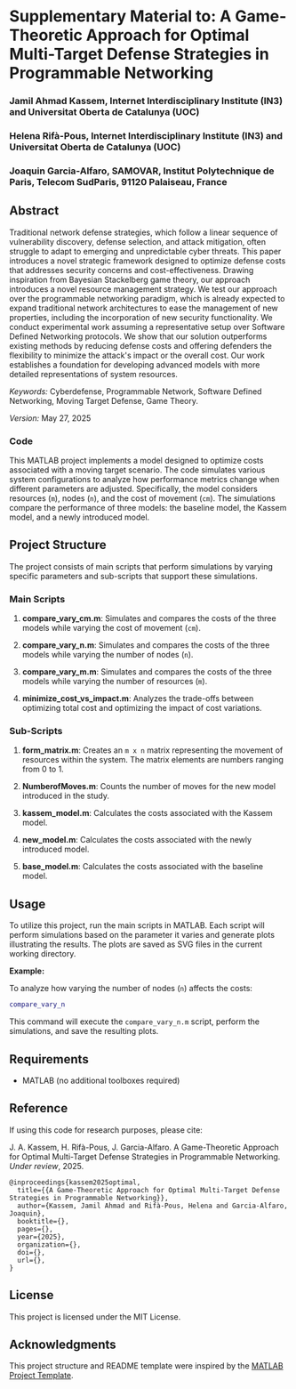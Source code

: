 Supplementary Material to: A Game-Theoretic Approach for Optimal Multi-Target Defense Strategies in Programmable Networking
===

### Jamil Ahmad Kassem, Internet Interdisciplinary Institute (IN3) and Universitat Oberta de Catalunya (UOC)
### Helena Rifà-Pous, Internet Interdisciplinary Institute (IN3) and Universitat Oberta de Catalunya (UOC)
### Joaquin Garcia-Alfaro, SAMOVAR, Institut Polytechnique de Paris, Telecom SudParis, 91120 Palaiseau, France

## Abstract

Traditional network defense strategies, which follow a linear sequence of vulnerability discovery, defense selection, and attack mitigation, often struggle to adapt to emerging and unpredictable cyber threats. This paper introduces a novel strategic framework designed to optimize defense costs that addresses security concerns and cost-effectiveness. Drawing inspiration from Bayesian Stackelberg game theory, our approach introduces a novel resource management strategy. We test our approach over the programmable networking paradigm, which is already expected to expand traditional network architectures to ease the management of new properties, including the incorporation of new security functionality. We conduct experimental work assuming a representative setup over Software Defined Networking protocols. We show that our solution outperforms existing methods by reducing defense costs and offering defenders the flexibility to minimize the attack's impact or the overall cost. Our work establishes a foundation for developing advanced models with more detailed representations of system resources.

*Keywords:* Cyberdefense, Programmable Network, Software Defined Networking, Moving Target Defense, Game Theory.

*Version:* May 27, 2025

### Code

This MATLAB project implements a model designed to optimize costs associated with a moving target scenario. The code simulates various system configurations to analyze how performance metrics change when different parameters are adjusted. Specifically, the model considers resources (`m`), nodes (`n`), and the cost of movement (`cm`). The simulations compare the performance of three models: the baseline model, the Kassem model, and a newly introduced model.

## Project Structure

The project consists of main scripts that perform simulations by varying specific parameters and sub-scripts that support these simulations.

### Main Scripts

1. **compare_vary_cm.m**: Simulates and compares the costs of the three models while varying the cost of movement (`cm`).

2. **compare_vary_n.m**: Simulates and compares the costs of the three models while varying the number of nodes (`n`).

3. **compare_vary_m.m**: Simulates and compares the costs of the three models while varying the number of resources (`m`).

4. **minimize_cost_vs_impact.m**: Analyzes the trade-offs between optimizing total cost and optimizing the impact of cost variations.

### Sub-Scripts

1. **form_matrix.m**: Creates an `m x n` matrix representing the movement of resources within the system. The matrix elements are numbers ranging from 0 to 1.

2. **NumberofMoves.m**: Counts the number of moves for the new model introduced in the study.

3. **kassem_model.m**: Calculates the costs associated with the Kassem model.

4. **new_model.m**: Calculates the costs associated with the newly introduced model.

5. **base_model.m**: Calculates the costs associated with the baseline model.

## Usage

To utilize this project, run the main scripts in MATLAB. Each script will perform simulations based on the parameter it varies and generate plots illustrating the results. The plots are saved as SVG files in the current working directory.

**Example:**

To analyze how varying the number of nodes (`n`) affects the costs:

```matlab
compare_vary_n
```


This command will execute the `compare_vary_n.m` script, perform the simulations, and save the resulting plots.

## Requirements

- MATLAB (no additional toolboxes required)

## Reference

If using this code for research purposes, please cite:

J. A. Kassem, H. Rifà-Pous, J. Garcia-Alfaro. A Game-Theoretic Approach for Optimal Multi-Target Defense Strategies in Programmable Networking. *Under review*, 2025.

```
@inproceedings{kassem2025optimal,
  title={{A Game-Theoretic Approach for Optimal Multi-Target Defense Strategies in Programmable Networking}},
  author={Kassem, Jamil Ahmad and Rifà-Pous, Helena and Garcia-Alfaro, Joaquin},
  booktitle={},
  pages={},
  year={2025},
  organization={},
  doi={},
  url={},
}
```

## License

This project is licensed under the MIT License.

## Acknowledgments

This project structure and README template were inspired by the [MATLAB Project Template](https://github.com/reproducibleMATLAB/matlab-project-template). 
